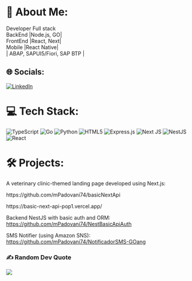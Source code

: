 # 💫 About Me:
Developer Full stack  <br>BackEnd |Node.js, GO| <br>FrontEnd |React, Next|<br>Mobile |React Native|<br>| ABAP, SAPUI5/Fiori, SAP BTP | 


## 🌐 Socials:
[![LinkedIn](https://img.shields.io/badge/LinkedIn-%230077B5.svg?logo=linkedin&logoColor=white)](https://linkedin.com/in/matheus-padovani-0060261a7) 

# 💻 Tech Stack:
![TypeScript](https://img.shields.io/badge/typescript-%23007ACC.svg?style=for-the-badge&logo=typescript&logoColor=white) ![Go](https://img.shields.io/badge/go-%2300ADD8.svg?style=for-the-badge&logo=go&logoColor=white) ![Python](https://img.shields.io/badge/python-3670A0?style=for-the-badge&logo=python&logoColor=ffdd54) ![HTML5](https://img.shields.io/badge/html5-%23E34F26.svg?style=for-the-badge&logo=html5&logoColor=white) ![Express.js](https://img.shields.io/badge/express.js-%23404d59.svg?style=for-the-badge&logo=express&logoColor=%2361DAFB) ![Next JS](https://img.shields.io/badge/Next-black?style=for-the-badge&logo=next.js&logoColor=white) ![NestJS](https://img.shields.io/badge/nestjs-%23E0234E.svg?style=for-the-badge&logo=nestjs&logoColor=white) ![React](https://img.shields.io/badge/react-%2320232a.svg?style=for-the-badge&logo=react&logoColor=%2361DAFB) 
# 🛠️ Projects:
​A veterinary clinic-themed landing page developed using Next.js:
<p>https://github.com/mPadovani74/basicNextApi</p>
<p>  
https://basic-next-api-pop1.vercel.app/
</p>

Backend NestJS with basic auth and ORM:<br>https://github.com/mPadovani74/NestBasicApiAuth

SMS Notifier (using Amazon SNS):<br>https://github.com/mPadovani74/NotificadorSMS-GOang

### ✍️ Random Dev Quote
![](https://quotes-github-readme.vercel.app/api?type=horizontal&theme=radical)

<!-- Proudly created with GPRM ( https://gprm.itsvg.in ) -->
